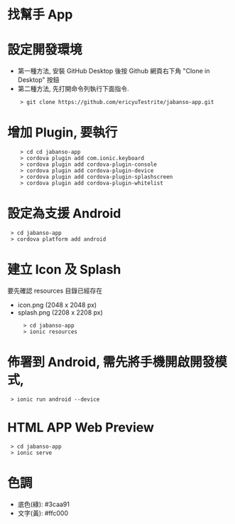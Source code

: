 # 找幫手 App

# 設定開發環境
* 第一種方法, 安裝 GitHub Desktop 後按 Github 網頁右下角 "Clone in Desktop" 按鈕
* 第二種方法, 先打開命令列執行下面指令.
~~~
    > git clone https://github.com/ericyuTestrite/jabanso-app.git
~~~

# 增加 Plugin, 要執行
~~~
    > cd cd jabanso-app
    > cordova plugin add com.ionic.keyboard
    > cordova plugin add cordova-plugin-console
    > cordova plugin add cordova-plugin-device
    > cordova plugin add cordova-plugin-splashscreen
    > cordova plugin add cordova-plugin-whitelist
~~~

# 設定為支援 Android 

     > cd jabanso-app
     > cordova platform add android

# 建立 Icon 及 Splash 
要先確認 resources 目錄已經存在 
* icon.png (2048 x 2048 px)
* splash.png (2208 x 2208 px)
~~~
     > cd jabanso-app
     > ionic resources
~~~
# 佈署到 Android, 需先將手機開啟開發模式, 
     > ionic run android --device
     
# HTML APP Web Preview
     > cd jabanso-app
     > ionic serve
# 色調 
* 底色(綠):  #3caa91
* 文字(黃):  #ffc000
